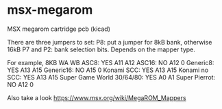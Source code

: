 # msx-megarom
MSX megarom cartridge pcb (kicad)

There are three jumpers to set:
P8: put a jumper for 8kB bank, otherwise 16kB
P7 and P2: bank selection bits. Depends on the mapper type.

For example,
                           8KB WA  WB
                     ASC8: YES A11 A12
                    ASC16: NO  A12 0
                 Generic8: YES A13 A15
                Generic16: NO  A15 0
               Konami SCC: YES A13 A15
            Konami no SCC: YES A13 A15
Super Game World 30/64/80: YES A0  A1
             Super Pierrot: NO  A12 0
             
Also take a look https://www.msx.org/wiki/MegaROM_Mappers
